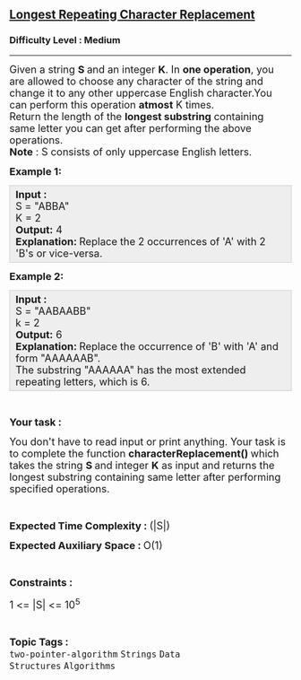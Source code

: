 <h2><a href="https://www.geeksforgeeks.org/problems/longest-repeating-character-replacement/1">Longest Repeating Character Replacement</a></h2><h3>Difficulty Level : Medium</h3><hr><div class="problems_problem_content__Xm_eO"><p><span style="font-size:18px">Given a string <strong>S </strong>and an integer <strong>K</strong>. In <strong>one operation</strong>, you are allowed to choose any character of the string and change it to any other uppercase English character.You can perform this operation <strong>atmost</strong> K&nbsp;times.<br>
Return the length of the <strong>longest substring</strong> containing same letter you can get after performing the above operations.<br>
<strong>Note</strong> : S consists of only uppercase English letters.</span></p>

<p><span style="font-size:18px"><strong>Example 1:</strong></span></p>

<div style="--darkreader-inline-bgcolor: #222426; --darkreader-inline-bgimage: initial; --darkreader-inline-border-bottom: #3e4446; --darkreader-inline-border-left: #3e4446; --darkreader-inline-border-right: #3e4446; --darkreader-inline-border-top: #3e4446; background: rgb(238, 238, 238); border: 1px solid rgb(204, 204, 204); padding: 5px 10px;" data-darkreader-inline-bgimage="" data-darkreader-inline-bgcolor="" data-darkreader-inline-border-top="" data-darkreader-inline-border-right="" data-darkreader-inline-border-bottom="" data-darkreader-inline-border-left=""><span style="font-size:18px"><strong>Input : </strong><br>
S = "ABBA"<br>
K = 2<br>
<strong>Output:</strong>&nbsp;4<br>
<strong>Explanation: </strong>Replace the 2 occurrences&nbsp;of 'A' with 2 'B's&nbsp;or vice-versa.</span></div>

<p><span style="font-size:18px"><strong>Example 2:</strong></span></p>

<div style="--darkreader-inline-bgcolor: #222426; --darkreader-inline-bgimage: initial; --darkreader-inline-border-bottom: #3e4446; --darkreader-inline-border-left: #3e4446; --darkreader-inline-border-right: #3e4446; --darkreader-inline-border-top: #3e4446; background: rgb(238, 238, 238); border: 1px solid rgb(204, 204, 204); padding: 5px 10px;" data-darkreader-inline-bgimage="" data-darkreader-inline-bgcolor="" data-darkreader-inline-border-top="" data-darkreader-inline-border-right="" data-darkreader-inline-border-bottom="" data-darkreader-inline-border-left=""><span style="font-size:18px"><strong>Input :</strong><br>
S = "AABAABB"<br>
k = 2<br>
<strong>Output:</strong>&nbsp;6<br>
<strong>Explanation: </strong>Replace the occurrence&nbsp;of 'B' with 'A' and form "AAAAAAB".<br>
The substring "AAAAAA" has the most extended repeating letters, which is 6.</span></div>

<p>&nbsp;</p>

<p><span style="font-size:18px"><strong>Your task :</strong></span></p>

<p><span style="font-size:18px">You don't have to read input or print anything. Your task is to complete the function <strong>characterReplacement()&nbsp;</strong>which takes the string <strong>S </strong>and integer <strong>K</strong>&nbsp;as input and returns the longest substring containing same letter after performing specified operations.</span></p>

<p>&nbsp;</p>

<p><span style="font-size:18px"><strong>Expected Time Complexity : </strong>(|S|)</span></p>

<p><span style="font-size:18px"><strong>Expected Auxiliary Space : </strong>O(1)</span></p>

<p>&nbsp;</p>

<p><span style="font-size:18px"><strong>Constraints :</strong></span></p>

<p><span style="font-size:18px">1 &lt;= |S|&nbsp;&lt;= 10<sup>5</sup></span></p>
</div><br><p><span style=font-size:18px><strong>Topic Tags : </strong><br><code>two-pointer-algorithm</code>&nbsp;<code>Strings</code>&nbsp;<code>Data Structures</code>&nbsp;<code>Algorithms</code>&nbsp;